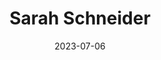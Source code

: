 ---
title: Sarah Schneider
date: 2023-07-06
role: Assistentin im Sozialbereich
email: sarah.schneider@adesso-sozialberatung.ch
phone: 062 207 00 18
edu: 
  - Assistentin im Sozialbereich
  - Kauffrau EFZ
core:
  - Dienstleistungsorientiert 
  - Fachwissen Sozialversicherungen
---